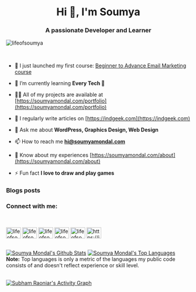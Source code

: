 <h1 align="center">Hi 👋, I'm Soumya</h1>
<h3 align="center">A passionate Developer and Learner</h3>

<p align="left"> <img src="https://komarev.com/ghpvc/?username=lifeofsoumya&label=Profile%20views&color=0e75b6&style=flat" alt="lifeofsoumya" /> </p>
<br/>

- 🔭 I just launched my first course: [Beginner to Advance Email Marketing course](https://bit.ly/beginneremailcourse)

- 🌱 I’m currently learning **Every Tech 🤣**

- 👨‍💻 All of my projects are available at [https://soumyamondal.com/portfolio](https://soumyamondal.com/portfolio)

- 📝 I regularly write articles on [https://indgeek.com](https://indgeek.com)

- 💬 Ask me about **WordPress, Graphics Design, Web Design**

- 📫 How to reach me **hi@soumyamondal.com**

- 📄 Know about my experiences [https://soumyamondal.com/about](https://soumyamondal.com/about)

- ⚡ Fun fact **I love to draw and play games**

### Blogs posts
<!-- BLOG-POST-LIST:START -->
<!-- BLOG-POST-LIST:END -->

<h3 align="left">Connect with me:</h3>
<br/>
<p align="left">
<a href="https://codepen.io/lifeofsoumya" target="blank"><img align="center" src="https://raw.githubusercontent.com/rahuldkjain/github-profile-readme-generator/master/src/images/icons/Social/codepen.svg" alt="lifeofsoumya" height="30" width="40" /></a>
<a href="https://twitter.com/lifeofsoumya" target="blank"><img align="center" src="https://raw.githubusercontent.com/rahuldkjain/github-profile-readme-generator/master/src/images/icons/Social/twitter.svg" alt="lifeofsoumya" height="30" width="40" /></a>
<a href="https://linkedin.com/in/lifeofsoumya" target="blank"><img align="center" src="https://raw.githubusercontent.com/rahuldkjain/github-profile-readme-generator/master/src/images/icons/Social/linked-in-alt.svg" alt="lifeofsoumya" height="30" width="40" /></a>
<a href="https://fb.com/lifeofsoumya" target="blank"><img align="center" src="https://raw.githubusercontent.com/rahuldkjain/github-profile-readme-generator/master/src/images/icons/Social/facebook.svg" alt="lifeofsoumya" height="30" width="40" /></a>
<a href="https://instagram.com/lifeofsoumya" target="blank"><img align="center" src="https://raw.githubusercontent.com/rahuldkjain/github-profile-readme-generator/master/src/images/icons/Social/instagram.svg" alt="lifeofsoumya" height="30" width="40" /></a>
<a href="https://indgeek.com/feed" target="blank"><img align="center" src="https://raw.githubusercontent.com/rahuldkjain/github-profile-readme-generator/master/src/images/icons/Social/rss.svg" alt="https://indgeek.com/feed" height="30" width="40" /></a>
</p>


  <br/>
    <a href="https://github.com/lifeofsoumya/github-readme-stats"><img alt="Soumya Mondal's Github Stats" src="https://github-readme-stats.vercel.app/api?username=lifeofsoumya&show_icons=true&count_private=true&theme=react&hide_border=true&bg_color=0D1117" /></a>
  <a href="https://github.com/lifeofsoumya/github-readme-stats"><img alt="Soumya Mondal's  Top Languages" src="https://github-readme-stats.vercel.app/api/top-langs/?username=lifeofsoumya&langs_count=8&count_private=true&layout=compact&theme=react&hide_border=true&bg_color=0D1117" /></a>
  <br/>
  <b>Note:</b> Top languages is only a metric of the languages my public code consists of and doesn't reflect experience or skill level.


<br/>
<br/>

<a href="https://github.com/lifeofsoumya/github-readme-activity-graph"><img alt="Subham Raoniar's Activity Graph" src="https://activity-graph.herokuapp.com/graph?username=lifeofsoumya&bg_color=0D1117&color=5BCDEC&line=5BCDEC&point=FFFFFF&hide_border=true" /></a>

<br/>
<br/>
